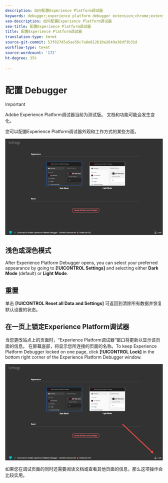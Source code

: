 ```yaml
---
description: 如何配置Experience Platform调试器
keywords: debugger;experience platform debugger extension;chrome;extension;configure
seo-description: 如何配置Experience Platform调试器
seo-title: 配置Experience Platform调试器
title: 配置Experience Platform调试器
translation-type: tm+mt
source-git-commit: 53f027d5a5ae56c7a8e812b10a2649a38df3b31d
workflow-type: tm+mt
source-wordcount: '172'
ht-degree: 35%

---
```



# 配置 Debugger

>[!IMPORTANT]
>
>Adobe Experience Platform调试器当前为测试版。 文档和功能可能会发生变化。

您可以配置Experience Platform调试器外观和工作方式的某些方面。

![](assets/settings.jpg)

## 浅色或深色模式

After Experience Platform Debugger opens, you can select your preferred appearance by going to **[!UICONTROL Settings]** and selecting either **Dark Mode** (default) or **Light Mode**.

## 重置

单击 **[!UICONTROL Reset all Data and Settings]** 可返回到清除所有数据并恢复默认设置的状态。

## 在一页上锁定Experience Platform调试器

当您更改站点上的页面时，“Experience Platform调试器”窗口将更新以显示该页面的信息。 在屏幕底部，将显示您所连接的页面的名称。To keep Experience Platform Debugger locked on one page, click **[!UICONTROL Lock]** in the bottom right corner of the Experience Platform Debugger window.

![](assets/lock.jpg)

如果您在调试页面的同时还需要阅读文档或查看其他页面的信息，那么这项操作会比较实用。